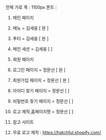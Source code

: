 
전체 가로 폭 : 1100px
폰트 :

1. 메인 페이지
  1. 메뉴 = 김세웅 [ 완 ]
  2. 푸터 = 김세웅 [ 완 ] 
  3. 메인 세션  = 김세웅 [   ]

2. 회원 페이지 
  1. 로그인 페이지 = 정문선 [ 완 ] 
  2. 회원가입 페이지 = 정문선  [ 완 ] 
  3. 아이디 찾기 페이지 = 정문선 [  ] 
  4. 비밀번호 찾기 페이지 = 정문선 [  ] 
  5. 로고 제작,홈페이지명 = 정문선 [  ]


3. 참고 사이트 
  1. 무료 로고 제작 : https://hatchful.shopify.com/
